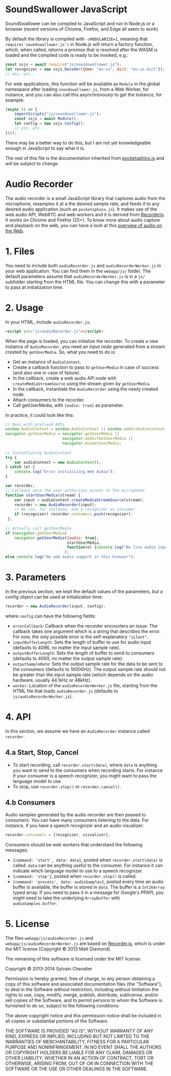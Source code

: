 SoundSwallower JavaScript
=========================

SoundSwallower can be compiled to JavaScript and run in Node.js or a
browser (recent versions of Chrome, Firefox, and Edge all seem to
work).

By default the library is compiled with `-sMODULARIZE=1`,
meaning that `require('soundswallower.js')` in Node.js will return a
factory function, which, when called, returns a promise that is
resolved after the WASM is loaded and the compiled code is ready to be
invoked, e.g.:

```javascript
const ssjs = await require("js/soundswallower.js");
let recognizer = new ssjs.Decoder({hmm: "en-us", dict: "en-us.dict"});
// etc, etc...
```

For web applications, this function will be available as `Module` in
the global namespace after loading `soundswallower.js`, from a Web
Worker, for instance, and you can also call this asynchronously to get
the instance, for example:

```javascript
(async () => {
	importScripts("js/soundswallower.js");
	const ssjs = await Module();
	let config = new ssjs.Config();
	// etc, etc...
})();
```

There may be a better way to do this, but I am not yet knowledgeable
enough in JavaScript to say what it is.

The rest of this file is the documentation inherited from
[pocketsphinx.js](http://syl22-00.github.io/pocketsphinx.js/) and will
be subject to change.

Audio Recorder
==============

The audio recorder is a small JavaScript library that captures audio
from the microphone, resamples it at a the desired sample rate, and
feeds it to any desired audio application (such as
`pocketsphinx.js`). It makes use of the web audio API, WebRTC and web
workers and it is derived from
[Recorderjs](https://github.com/mattdiamond/Recorderjs). It works on
Chrome and Firefox (25+). To know more about audio capture and
playback on the web, you can have a look at this [overview of audio on
the
Web](https://github.com/syl22-00/TechDocs/blob/master/AudioInBrowser.md).

# 1. Files

You need to include both `audioRecorder.js` and
`audioRecorderWorker.js` in your web application. You can find them in
the `webapp/js/` folder. The default parameters assume that
`audioRecorderWorker.js` is in a `js/` subfolder starting from the
HTML file. You can change this with a parameter to pass at
initialization time.

# 2. Usage

In your HTML, include `audioRecorder.js`:

```html
<script src="js/audioRecorder.js"></script>
```

When the page is loaded, you can initialize the recorder. To create a
new instance of `AudioRecorder`, you need an input node generated from
a stream created by `getUserMedia`. So, what you need to do is:

* Get an instance of `AudioContext`.
* Create a callback function to pass to `getUserMedia` in case of
  success (and also one in case of failure).
* In the callback, create a web audio API node with
  `createMediaStreamSource` using the stream given by `getUserMedia`.
* In the callback, instantiate the `AudioRecorder` using the newly created node.
* Attach consumers to the recorder.
* Call getUserMedia, with `{audio: true}` as parameter.

In practice, it could look like this:

```javascript
// Deal with prefixed APIs
window.AudioContext = window.AudioContext || window.webkitAudioContext;
navigator.getUserMedia = navigator.getUserMedia ||
                         navigator.webkitGetUserMedia ||
                         navigator.mozGetUserMedia;
    
// Instantiating AudioContext
try {
    var audioContext = new AudioContext();
} catch (e) {
    console.log("Error initializing Web Audio");
}

var recorder;
// Callback once the user authorizes access to the microphone:
function startUserMedia(stream) {
    var input = audioContext.createMediaStreamSource(stream);
    recorder = new AudioRecorder(input);
    // We can, for instance, add a recognizer as consumer
    if (recognizer) recorder.consumers.push(recognizer);
 };
    
// Actually call getUserMedia
if (navigator.getUserMedia)
    navigator.getUserMedia({audio: true},
                           startUserMedia,
                           function(e) {console.log("No live audio input in this browser");}
                          );
else console.log("No web audio support in this browser");
```


# 3. Parameters

In the previous section, we kept the default values of the parameters,
but a config object can be used at initialization time:

```javascript
recorder = new AudioRecorder(input, config);
```

where `config` can have the following fields:

* `errorCallback`: Callback when the recorder encounters an issue. The
  callback takes one argument which is a string that describes the
  error. For now, the only possible error is the self-explanatory
  `"silent"`.
* `inputBufferLength`: Sets the length of buffer to use for audio
  input (defaults to 4096, no matter the input sample rate).
* `outputBufferLength`: Sets the length of buffer to send to consumers
  (defaults to 4000, no matter the output sample rate).
* `outputSampleRate`: Sets the output sample rate for the data to be
  sent to the consumers (defaults to 16000Hz). The output sample rate
  should not be greater than the input sample rate (which depends on
  the audio hardware, usually 44.1kHz or 48kHz).
* `worker`: Location of the `audioRecorderWorker.js` file, starting
  from the HTML file that loads `audioRecorder.js` (defaults to
  `js/audioRecorderWorker.js`).

# 4. API

In this section, we assume we have an `AudioRecorder` instance called `recorder`.

## 4.a Start, Stop, Cancel

* To start recording, call `recorder.start(data)`, where `data` is
  anything you want to send to the consumers when recording
  starts. For instance if your consumer is a speech recognizer, you
  might want to pass the language model to use.
* To stop, use `recorder.stop()` or `recorder.cancel()`.

## 4.b Consumers

Audio samples generated by the audio recorder are then passed to
consumers. You can have many consumers listening to the data. For
instance, if you have a speech recognizer and an audio visualizer:

```javascript
recorder.consumers = [recognizer, visualizer];
```

Consumers should be web workers that understand the following messages:

* `{command: 'start', data: data}`, posted when `recorder.start(data)`
  is called. `data` can be anything useful to the consumer. For
  instance it can indicate which language model to use to a speech
  recognizer.
* `{command: 'stop'}`, posted when `recorder.stop()` is called.
* `{command: 'process', data: audioSamples}`, posted every time an
  audio buffer is available, the buffer is stored in `data`. The
  buffer is a `Int16Array` typed array. If you need to pass it in a
  message for Google's PPAPI, you might need to take the underlying
  `ArrayBuffer` with `audioSamples.buffer`.


# 5. License

The files `webapp/js/audioRecorder.js` and
`webapp/js/audioRecorderWorker.js` are based on
[Recorder.js](https://github.com/mattdiamond/Recorderjs), which is
under the MIT license (Copyright © 2013 Matt Diamond).

The remaining of this software is licensed under the MIT license:

Copyright © 2013-2014 Sylvain Chevalier

Permission is hereby granted, free of charge, to any person obtaining
a copy of this software and associated documentation files (the
"Software"), to deal in the Software without restriction, including
without limitation the rights to use, copy, modify, merge, publish,
distribute, sublicense, and/or sell copies of the Software, and to
permit persons to whom the Software is furnished to do so, subject to
the following conditions:

The above copyright notice and this permission notice shall be
included in all copies or substantial portions of the Software.

THE SOFTWARE IS PROVIDED "AS IS", WITHOUT WARRANTY OF ANY KIND,
EXPRESS OR IMPLIED, INCLUDING BUT NOT LIMITED TO THE WARRANTIES OF
MERCHANTABILITY, FITNESS FOR A PARTICULAR PURPOSE AND
NONINFRINGEMENT. IN NO EVENT SHALL THE AUTHORS OR COPYRIGHT HOLDERS BE
LIABLE FOR ANY CLAIM, DAMAGES OR OTHER LIABILITY, WHETHER IN AN ACTION
OF CONTRACT, TORT OR OTHERWISE, ARISING FROM, OUT OF OR IN CONNECTION
WITH THE SOFTWARE OR THE USE OR OTHER DEALINGS IN THE SOFTWARE.
